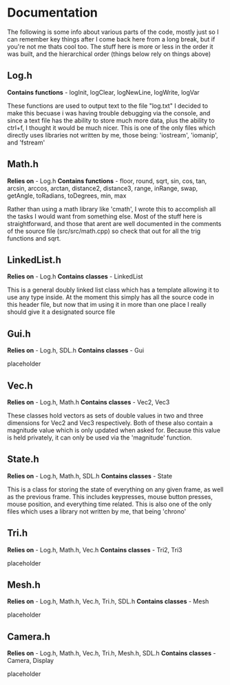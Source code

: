# Documentation

The following is some info about various parts of the code, mostly just so I can remember key things after I come back here from a long break, but if you're not me thats cool too.
The stuff here is more or less in the order it was built, and the hierarchical order (things below rely on things above)

## Log.h

**Contains functions** - logInit, logClear, logNewLine, logWrite, logVar

These functions are used to output text to the file "log.txt"
I decided to make this becuase i was having trouble debugging via the console, and since a text file has the ability to store much more data, plus the ability to ctrl+f, I thought it would be much nicer.
This is one of the only files which directly uses libraries not written by me, those being: 'iostream', 'iomanip', and 'fstream'

## Math.h

**Relies on** - Log.h
**Contains functions** - floor, round, sqrt, sin, cos, tan, arcsin, arccos, arctan, distance2, distance3, range, inRange, swap, getAngle, toRadians, toDegrees, min, max

Rather than using a math library like 'cmath', I wrote this to accomplish all the tasks I would want from something else.
Most of the stuff here is straightforward, and those that arent are well documented in the comments of the source file (src/src/math.cpp) so check that out for all the trig functions and sqrt.

## LinkedList.h

**Relies on** - Log.h
**Contains classes** - LinkedList

This is a general doubly linked list class which has a template allowing it to use any type inside.
At the moment this simply has all the source code in this header file, but now that im using it in more than one place I really should give it a designated source file

## Gui.h

**Relies on** - Log.h, SDL.h
**Contains classes** - Gui

placeholder

## Vec.h

**Relies on** - Log.h, Math.h
**Contains classes** - Vec2, Vec3


These classes hold vectors as sets of double values in two and three dimensions for Vec2 and Vec3 respectively.
Both of these also contain a magnitude value which is only updated when asked for. Because this value is held privately, it can only be used via the 'magnitude' function.

## State.h

**Relies on** - Log.h, Math.h, SDL.h
**Contains classes** - State

This is a class for storing the state of everything on any given frame, as well as the previous frame. This includes keypresses, mouse button presses, mouse position, and everything time related.
This is also one of the only files which uses a library not written by me, that being 'chrono'

## Tri.h

**Relies on** - Log.h, Math.h, Vec.h
**Contains classes** - Tri2, Tri3

placeholder

## Mesh.h

**Relies on** - Log.h, Math.h, Vec.h, Tri.h, SDL.h
**Contains classes** - Mesh

placeholder

## Camera.h

**Relies on** - Log.h, Math.h, Vec.h, Tri.h, Mesh.h, SDL.h
**Contains classes** - Camera, Display

placeholder